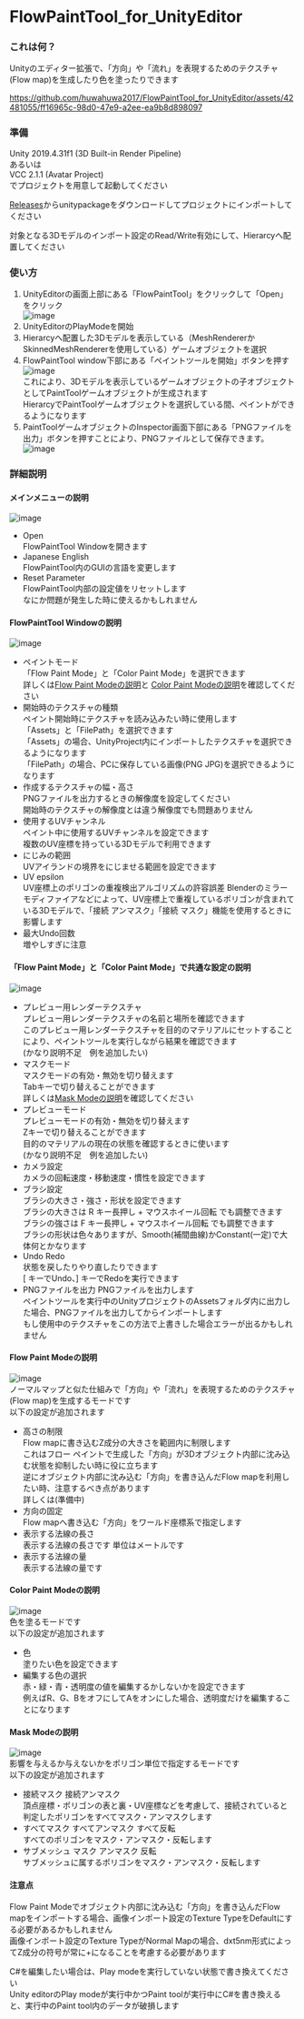 # FlowPaintTool_for_UnityEditor

### これは何？
Unityのエディター拡張で、「方向」や「流れ」を表現するためのテクスチャ(Flow map)を生成したり色を塗ったりできます  

https://github.com/huwahuwa2017/FlowPaintTool_for_UnityEditor/assets/42481055/ff16965c-98d0-47e9-a2ee-ea9b8d898097  

### 準備
Unity 2019.4.31f1 (3D Built-in Render Pipeline)  
あるいは  
VCC 2.1.1 (Avatar Project)  
でプロジェクトを用意して起動してください

[Releases](https://github.com/huwahuwa2017/FlowPaintTool_for_UnityEditor/releases)からunitypackageをダウンロードしてプロジェクトにインポートしてください

対象となる3Dモデルのインポート設定のRead/Write有効にして、Hierarcyへ配置してください

### 使い方
1. UnityEditorの画面上部にある「FlowPaintTool」をクリックして「Open」をクリック  
![image](/Readme/JP/0.png)  
1. UnityEditorのPlayModeを開始  
1. Hierarcyへ配置した3Dモデルを表示している（MeshRendererかSkinnedMeshRendererを使用している）ゲームオブジェクトを選択  
1. FlowPaintTool window下部にある「ペイントツールを開始」ボタンを押す  
![image](/Readme/JP/1.png)  
これにより、3Dモデルを表示しているゲームオブジェクトの子オブジェクトとしてPaintToolゲームオブジェクトが生成されます  
HierarcyでPaintToolゲームオブジェクトを選択している間、ペイントができるようになります  
1. PaintToolゲームオブジェクトのInspector画面下部にある「PNGファイルを出力」ボタンを押すことにより、PNGファイルとして保存できます。  
![image](/Readme/JP/2.png)  

### 詳細説明
#### メインメニューの説明  
![image](/Readme/JP/0.png)  
* Open  
FlowPaintTool Windowを開きます  
* Japanese English  
FlowPaintTool内のGUIの言語を変更します  
* Reset Parameter  
FlowPaintTool内部の設定値をリセットします  
なにか問題が発生した時に使えるかもしれません  
#### FlowPaintTool Windowの説明  
![image](/Readme/JP/S0.png)  
* ペイントモード  
「Flow Paint Mode」と「Color Paint Mode」を選択できます  
詳しくは[Flow Paint Modeの説明](#flow-paint-modeの説明)と
[Color Paint Modeの説明](#color-paint-modeの説明)を確認してください
* 開始時のテクスチャの種類  
ペイント開始時にテクスチャを読み込みたい時に使用します  
「Assets」と「FilePath」を選択できます  
「Assets」の場合、UnityProject内にインポートしたテクスチャを選択できるようになります  
「FilePath」の場合、PCに保存している画像(PNG JPG)を選択できるようになります  
* 作成するテクスチャの幅・高さ  
PNGファイルを出力するときの解像度を設定してください  
開始時のテクスチャの解像度とは違う解像度でも問題ありません  
* 使用するUVチャンネル  
ペイント中に使用するUVチャンネルを設定できます  
複数のUV座標を持っている3Dモデルで利用できます  
* にじみの範囲  
UVアイランドの境界をにじませる範囲を設定できます  
* UV epsilon  
UV座標上のポリゴンの重複検出アルゴリズムの許容誤差
Blenderのミラーモディファイアなどによって、UV座標上で重複しているポリゴンが含まれている3Dモデルで、「接続 アンマスク」「接続 マスク」機能を使用するときに影響します  
* 最大Undo回数  
増やしすぎに注意  
#### 「Flow Paint Mode」と「Color Paint Mode」で共通な設定の説明
![image](/Readme/JP/C0.png)  
* プレビュー用レンダーテクスチャ  
プレビュー用レンダーテクスチャの名前と場所を確認できます  
このプレビュー用レンダーテクスチャを目的のマテリアルにセットすることにより、ペイントツールを実行しながら結果を確認できます  
(かなり説明不足　例を追加したい)  
* マスクモード  
マスクモードの有効・無効を切り替えます  
Tabキーで切り替えることができます  
詳しくは[Mask Modeの説明](#mask-modeの説明)を確認してください  
* プレビューモード  
プレビューモードの有効・無効を切り替えます  
Zキーで切り替えることができます  
目的のマテリアルの現在の状態を確認するときに使います  
(かなり説明不足　例を追加したい)  
* カメラ設定  
カメラの回転速度・移動速度・慣性を設定できます  
* ブラシ設定  
ブラシの大きさ・強さ・形状を設定できます  
ブラシの大きさは R キー長押し + マウスホイール回転 でも調整できます  
ブラシの強さは F キー長押し + マウスホイール回転 でも調整できます  
ブラシの形状は色々ありますが、Smooth(補間曲線)かConstant(一定)で大体何とかなります
* Undo Redo  
状態を戻したりやり直したりできます  
\[ キーでUndo、\] キーでRedoを実行できます  
* PNGファイルを出力
PNGファイルを出力します  
ペイントツールを実行中のUnityプロジェクトのAssetsフォルダ内に出力した場合、PNGファイルを出力してからインポートします  
もし使用中のテクスチャをこの方法で上書きした場合エラーが出るかもしれません  
#### Flow Paint Modeの説明  
![image](/Readme/JP/FP0.png)  
ノーマルマップと似た仕組みで「方向」や「流れ」を表現するためのテクスチャ(Flow map)を生成するモードです  
以下の設定が追加されます  
* 高さの制限  
Flow mapに書き込むZ成分の大きさを範囲内に制限します  
これはフロー ペイントで生成した「方向」が3Dオブジェクト内部に沈み込む状態を抑制したい時に役に立ちます  
逆にオブジェクト内部に沈み込む「方向」を書き込んだFlow mapを利用したい時、注意するべき点があります  
詳しくは(準備中)  
* 方向の固定  
Flow mapへ書き込む「方向」をワールド座標系で指定します  
* 表示する法線の長さ  
表示する法線の長さです 単位はメートルです  
* 表示する法線の量  
表示する法線の量です  
#### Color Paint Modeの説明  
![image](/Readme/JP/CP0.png)  
色を塗るモードです  
以下の設定が追加されます  
* 色  
塗りたい色を設定できます  
* 編集する色の選択  
赤・緑・青・透明度の値を編集するかしないかを設定できます  
例えばR、G、BをオフにしてAをオンにした場合、透明度だけを編集することになります  
#### Mask Modeの説明  
![image](/Readme/JP/M0.png)  
影響を与えるか与えないかをポリゴン単位で指定するモードです  
以下の設定が追加されます  
* 接続マスク 接続アンマスク  
頂点座標・ポリゴンの表と裏・UV座標などを考慮して、接続されていると判定したポリゴンをすべてマスク・アンマスクします  
* すべてマスク すべてアンマスク すべて反転  
すべてのポリゴンをマスク・アンマスク・反転します  
* サブメッシュ マスク アンマスク 反転  
サブメッシュに属するポリゴンをマスク・アンマスク・反転します  
#### 注意点  
Flow Paint Modeでオブジェクト内部に沈み込む「方向」を書き込んだFlow mapをインポートする場合、画像インポート設定のTexture TypeをDefaultにする必要があるかもしれません  
画像インポート設定のTexture TypeがNormal Mapの場合、dxt5nm形式によってZ成分の符号が常に+になることを考慮する必要があります  
  
C#を編集したい場合は、Play modeを実行していない状態で書き換えてください  
Unity editorのPlay modeが実行中かつPaint toolが実行中にC#を書き換えると、実行中のPaint tool内のデータが破損します  


